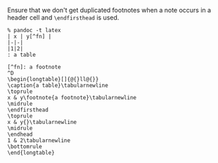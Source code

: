 Ensure that we don't get duplicated footnotes when
a note occurs in a header cell and `\endfirsthead`
is used.

```
% pandoc -t latex
| x | y[^fn] |
|-|-|
|1|2|
: a table

[^fn]: a footnote
^D
\begin{longtable}[]{@{}ll@{}}
\caption{a table}\tabularnewline
\toprule
x & y\footnote{a footnote}\tabularnewline
\midrule
\endfirsthead
\toprule
x & y{}\tabularnewline
\midrule
\endhead
1 & 2\tabularnewline
\bottomrule
\end{longtable}
```
